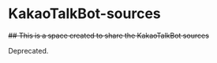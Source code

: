 # KakaoTalkBot-sources
 ~~## This is a space created to share the KakaoTalkBot sources~~
 
Deprecated.
